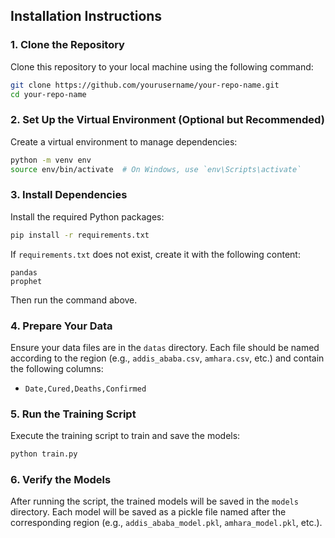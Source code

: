 ## Installation Instructions

### 1. Clone the Repository

Clone this repository to your local machine using the following command:

```bash
git clone https://github.com/yourusername/your-repo-name.git
cd your-repo-name
```

### 2. Set Up the Virtual Environment (Optional but Recommended)

Create a virtual environment to manage dependencies:

```bash
python -m venv env
source env/bin/activate  # On Windows, use `env\Scripts\activate`
```

### 3. Install Dependencies

Install the required Python packages:

```bash
pip install -r requirements.txt
```

If `requirements.txt` does not exist, create it with the following content:

```
pandas
prophet
```

Then run the command above.

### 4. Prepare Your Data

Ensure your data files are in the `datas` directory. Each file should be named according to the region (e.g., `addis_ababa.csv`, `amhara.csv`, etc.) and contain the following columns:

- `Date,Cured,Deaths,Confirmed`

### 5. Run the Training Script

Execute the training script to train and save the models:

```bash
python train.py
```

### 6. Verify the Models

After running the script, the trained models will be saved in the `models` directory. Each model will be saved as a pickle file named after the corresponding region (e.g., `addis_ababa_model.pkl`, `amhara_model.pkl`, etc.).
